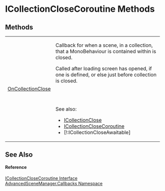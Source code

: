# ICollectionCloseCoroutine Methods




## Methods
<table>
<tr>
<td><a href="M_AdvancedSceneManager_Callbacks_ICollectionCloseCoroutine_OnCollectionClose.md">OnCollectionClose</a></td>
<td><p>Callback for when a scene, in a collection, that a MonoBehaviour is contained within is closed.</p><p>

Called after loading screen has opened, if one is defined, or else just before collection is closed.</p><br /><br />

 See also: <ul><li><a href="T_AdvancedSceneManager_Callbacks_ICollectionClose.md">ICollectionClose</a></li><li><a href="T_AdvancedSceneManager_Callbacks_ICollectionCloseCoroutine.md">ICollectionCloseCoroutine</a></li><li>[!:ICollectionCloseAwaitable]</li></ul>

</td></tr>
</table>

## See Also


#### Reference
<a href="T_AdvancedSceneManager_Callbacks_ICollectionCloseCoroutine.md">ICollectionCloseCoroutine Interface</a>  
<a href="N_AdvancedSceneManager_Callbacks.md">AdvancedSceneManager.Callbacks Namespace</a>  
